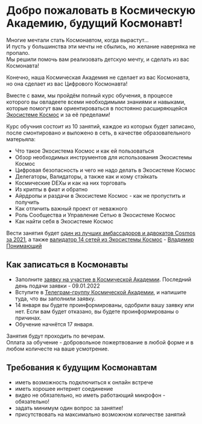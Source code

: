 # Добро пожаловать в Космическую Академию, будущий Космонавт!

Многие мечтали стать Космонавтом, когда вырастут... <br />
И пусть у большинства эти мечты не сбылись, но желание наверняка не пропало. <br />
Мы решили помочь вам реализовать детскую мечту, и сделать из вас Космонавта! <br />

Конечно, наша Космическая Академия не сделает из вас Космонавта, но она сделает из вас Цифрового Космонавта! <br />

Вместе с вами, мы пройдём полный курс обучения, в процессе которого вы овладеете всеми необходимыми знаниями и навыками, которые помогут вам ориентироваться в постоянно расширяющейся [Экосистеме Космос](https://cosmos.network/ecosystem) и за её пределами! <br />

Курс обучния состоит из 10 занятий, каждое из которых будет записано, после смонтировано и выложено в сеть, в качестве образовательного матерьяла: <br />
- Что такое Экосистема Космос и как ей пользоваться
- Обзор необходимых инструментов для использования Экосистемы Космос
- Цифровая безопасность и чего не надо делать в Экосистеме Космос
- Делегаторы, Валидаторы, а также как и кому стэйкать
- Космические DEXы и как на них торговать
- Из крипты в фиат и обратно
- Айрдропы и раздачи в Экосистеме Космос - как не пропустить и получить
- Как отличить важный проект от неважного
- Роль Сообщества и Управление Сетью в Экосистеме Космос
- Как найти себя в Экосистеме Космос

Вести занятия будет [один из лучших амбассадоров и адвокатов Cosmos за 2021](https://twitter.com/adriana_kalpa/status/1475450339663007746), а также [валидатор 14 сетей из Экосистемы Космос](https://posthuman.digital/#networks) - [Владимир Понимающий](https://twitter.com/ponimajushij) <br />

## Как записаться в Космонавты

- Заполните [заявку на участие в Космической Академии](https://forms.gle/eoaqDHGZkTwz1wicA). Последний день подачи заявки - 09.01.2022 <br />
- Вступите в [Телеграм-группу Космической Академии](https://t.me/+hCsa9gWQoWJkZTZi), и напишите туда, что вы заполнили заявку. <br />
- 14 января вы будете проинформированы, одобрили вашу заявку или нет. Если вам будет отказано, вы будете проинформированы о причинах. <br />
- Обучение начнётся 17 января. <br />

Занятия будут проходить по вечерам. <br />
Оплата за обучение - добровольное пожертвование в любой форме и в любом количесте на ваше усмотрение. <br />

## Требования к будущим Космонавтам 
- иметь возможность подключиться к онлайн встрече
- иметь хорошее интернет соединение
- видео не обязательно, но иметь работающий микрофон - обязательно!
- задать минимум один вопрос за занятие!
- присутствовать на максимально возможном количестве занятий <br />
